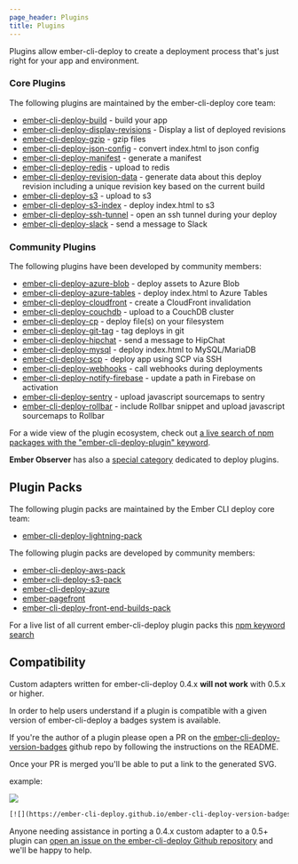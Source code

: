 ```yaml
---
page_header: Plugins
title: Plugins
---
```


Plugins allow ember-cli-deploy to create a deployment process that's just right for your app and environment.

### Core Plugins

The following plugins are maintained by the ember-cli-deploy core team:

  - [ember-cli-deploy-build](https://github.com/ember-cli-deploy/ember-cli-deploy-build) - build your app
  - [ember-cli-deploy-display-revisions](https://github.com/ember-cli-deploy/ember-cli-deploy-display-revisions) - Display a list of deployed revisions
  - [ember-cli-deploy-gzip](https://github.com/ember-cli-deploy/ember-cli-deploy-gzip) - gzip files
  - [ember-cli-deploy-json-config](https://github.com/ember-cli-deploy/ember-cli-deploy-json-config) - convert index.html to json config
  - [ember-cli-deploy-manifest](https://github.com/ember-cli-deploy/ember-cli-deploy-manifest) - generate a manifest
  - [ember-cli-deploy-redis](https://github.com/ember-cli-deploy/ember-cli-deploy-redis) - upload to redis
  - [ember-cli-deploy-revision-data](https://github.com/ember-cli-deploy/ember-cli-deploy-revision-data) - generate data about this deploy revision including a unique revision key based on the current build
  - [ember-cli-deploy-s3](https://github.com/ember-cli-deploy/ember-cli-deploy-s3) - upload to s3
  - [ember-cli-deploy-s3-index](https://github.com/ember-cli-deploy/ember-cli-deploy-s3-index) - deploy index.html to s3
  - [ember-cli-deploy-ssh-tunnel](https://github.com/ember-cli-deploy/ember-cli-deploy-ssh-tunnel) - open an ssh tunnel during your deploy
  - [ember-cli-deploy-slack](https://github.com/ember-cli-deploy/ember-cli-deploy-slack) - send a message to Slack


### Community Plugins

The following plugins have been developed by community members:

  - [ember-cli-deploy-azure-blob](https://github.com/duizendnegen/ember-cli-deploy-azure-blob) - deploy assets to Azure Blob
  - [ember-cli-deploy-azure-tables](https://github.com/duizendnegen/ember-cli-deploy-azure-tables) - deploy index.html to Azure Tables
  - [ember-cli-deploy-cloudfront](https://github.com/kpfefferle/ember-cli-deploy-cloudfront) - create a CloudFront invalidation
  - [ember-cli-deploy-couchdb](https://github.com/martinic/ember-cli-deploy-couchdb) - upload to a CouchDB cluster
  - [ember-cli-deploy-cp](https://github.com/dschmidt/ember-cli-deploy-cp) - deploy file(s) on your filesystem
  - [ember-cli-deploy-git-tag](https://github.com/minutebase/ember-cli-deploy-git-tag) - tag deploys in git
  - [ember-cli-deploy-hipchat](https://github.com/blimmer/ember-cli-deploy-hipchat) - send a message to HipChat
  - [ember-cli-deploy-mysql](https://github.com/mwpastore/ember-cli-deploy-mysql) - deploy index.html to MySQL/MariaDB
  - [ember-cli-deploy-scp](https://github.com/michaljach/ember-cli-deploy-scp) - deploy app using SCP via SSH
  - [ember-cli-deploy-webhooks](https://github.com/simplabs/ember-cli-deploy-webhooks) - call webhooks during deployments
  - [ember-cli-deploy-notify-firebase](https://github.com/minutebase/ember-cli-deploy-notify-firebase) - update a path in Firebase on activation
  - [ember-cli-deploy-sentry](https://github.com/dschmidt/ember-cli-deploy-sentry) - upload javascript sourcemaps to sentry
  - [ember-cli-deploy-rollbar](https://github.com/netguru/ember-cli-deploy-rollbar) - include Rollbar snippet and upload javascript sourcemaps to Rollbar

For a wide view of the plugin ecosystem, check out [a live search of npm packages with the "ember-cli-deploy-plugin" keyword](https://npmsearch.com/?q=keywords:ember-cli-deploy-plugin).

**Ember Observer** has also a [special category](https://emberobserver.com/categories/ember-cli-deploy-plugins) dedicated to deploy plugins.

## Plugin Packs

The following plugin packs are maintained by the Ember CLI deploy core team:

- [ember-cli-deploy-lightning-pack](https://github.com/ember-cli-deploy/ember-cli-deploy-lightning-pack)

The following plugin packs are developed by community members:

- [ember-cli-deploy-aws-pack](https://github.com/kpfefferle/ember-cli-deploy-aws-pack)
- [ember=cli-deploy-s3-pack](https://github.com/gaurav0/ember-cli-deploy-s3-pack)
- [ember-cli-deploy-azure](https://github.com/duizendnegen/ember-cli-deploy-azure)
- [ember-pagefront](https://github.com/pagefront/ember-pagefront)
- [ember-cli-deploy-front-end-builds-pack](https://github.com/tedconf/ember-cli-deploy-front-end-builds-pack)

For a live list of all current ember-cli-deploy plugin packs this [npm keyword search](https://npmsearch.com/?q=keywords:ember-cli-deploy-plugin-pack)

## Compatibility
Custom adapters written for ember-cli-deploy 0.4.x **will not work** with 0.5.x or higher.

In order to help users understand if a plugin is compatible with a given version of ember-cli-deploy a badges system is available.

If you're the author of a plugin please open a PR on the [ember-cli-deploy-version-badges](https://github.com/ember-cli-deploy/ember-cli-deploy-version-badges) github repo by following the instructions on the README.

Once your PR is merged you'll be able to put a link to the generated SVG.

example:

[![](https://ember-cli-deploy.github.io/ember-cli-deploy-version-badges/plugins/ember-cli-deploy-s3.svg)](http://ember-cli-deploy.github.io/ember-cli-deploy-version-badges/)

```html
[![](https://ember-cli-deploy.github.io/ember-cli-deploy-version-badges/plugins/ember-cli-deploy-s3.svg)](http://ember-cli-deploy.github.io/ember-cli-deploy-version-badges/)
```

Anyone needing assistance in porting a 0.4.x custom adapter to a 0.5+ plugin can [open an issue on the ember-cli-deploy Github repository](https://github.com/ember-cli-deploy/ember-cli-deploy/issues) and we'll be happy to help.
